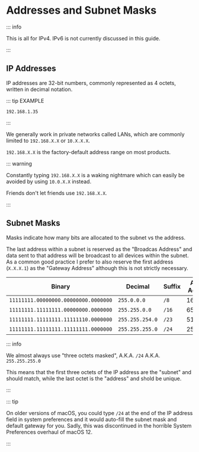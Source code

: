 # Addresses and Subnet Masks

::: info

This is all for IPv4. IPv6 is not currently discussed in this guide.

:::

## IP Addresses

IP addresses are 32-bit numbers, commonly represented as 4 octets, written in decimal notation.

::: tip EXAMPLE

`192.168.1.35`

:::

We generally work in private networks called LANs, which are commonly limited to `192.168.X.X` or `10.X.X.X`.

`192.168.X.X` is the factory-default address range on most products.

::: warning

Constantly typing `192.168.X.X` is a waking nightmare which can easily be avoided by using `10.0.X.X` instead.

Friends don't let friends use `192.168.X.X`.

:::

## Subnet Masks

Masks indicate how many bits are allocated to the subnet vs the address.

The last address within a subnet is reserved as the "Broadcas Address" and data sent to that address will be broadcast to all devices within the subnet. As a common good practice I prefer to also reserve the first address (`X.X.X.1`) as the "Gateway Address" although this is not strictly necessary.

| Binary                               | Decimal         | Suffix | Available Addresses |
| ------------------------------------ | --------------- | ------ | ------------------- |
| `11111111.00000000.00000000.0000000` | `255.0.0.0`     | `/8`   | 16,777,214          |
| `11111111.11111111.00000000.0000000` | `255.255.0.0`   | `/16`  | 65,534              |
| `11111111.11111111.11111110.0000000` | `255.255.254.0` | `/23`  | 510                 |
| `11111111.11111111.11111111.0000000` | `255.255.255.0` | `/24`  | 253                 |

::: info

We almost always use "three octets masked", A.K.A. `/24` A.K.A. `255.255.255.0`

This means that the first three octets of the IP address are the "subnet" and should match, while the last octet is the "address" and shold be unique.

:::

::: tip

On older versions of macOS, you could type `/24` at the end of the IP address field in system preferences and it would auto-fill the subnet mask and default gateway for you. Sadly, this was discontinued in the horrible System Preferences overhaul of macOS 12.

:::
